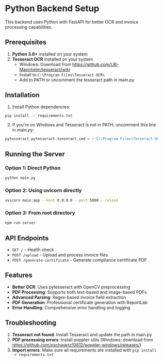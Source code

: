# Python Backend Setup

This backend uses Python with FastAPI for better OCR and invoice processing capabilities.

## Prerequisites

1. **Python 3.8+** installed on your system
2. **Tesseract OCR** installed on your system
   - Windows: Download from https://github.com/UB-Mannheim/tesseract/wiki
   - Install to `C:\Program Files\Tesseract-OCR\`
   - Add to PATH or uncomment the tesseract path in main.py

## Installation

1. Install Python dependencies:
```bash
pip install -r requirements.txt
```

2. If you're on Windows and Tesseract is not in PATH, uncomment this line in main.py:
```python
pytesseract.pytesseract.tesseract_cmd = r'C:\Program Files\Tesseract-OCR\tesseract.exe'
```

## Running the Server

### Option 1: Direct Python
```bash
python main.py
```

### Option 2: Using uvicorn directly
```bash
uvicorn main:app --host 0.0.0.0 --port 5000 --reload
```

### Option 3: From root directory
```bash
npm run server
```

## API Endpoints

- `GET /` - Health check
- `POST /upload` - Upload and process invoice files
- `POST /generate-certificate` - Generate compliance certificate PDF

## Features

- **Better OCR**: Uses pytesseract with OpenCV preprocessing
- **PDF Processing**: Supports both text-based and image-based PDFs
- **Advanced Parsing**: Regex-based invoice field extraction
- **PDF Generation**: Professional certificate generation with ReportLab
- **Error Handling**: Comprehensive error handling and logging

## Troubleshooting

1. **Tesseract not found**: Install Tesseract and update the path in main.py
2. **PDF processing errors**: Install poppler-utils (Windows: download from https://github.com/oschwartz10612/poppler-windows/releases/)
3. **Import errors**: Make sure all requirements are installed with `pip install -r requirements.txt` 